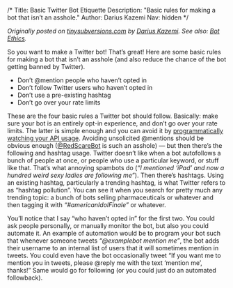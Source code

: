 /*
Title: Basic Twitter Bot Etiquette
Description: "Basic rules for making a bot that isn’t an asshole."
Author: Darius Kazemi
Nav: hidden
*/

*Originally posted on [tinysubversions.com](http://tinysubversions.com/2013/03/basic-twitter-bot-etiquette/) by [Darius Kazemi](https://twitter.com/tinysubversions). See also: [Bot Ethics](/bot-ethics/).*

So you want to make a Twitter bot! That’s great! Here are some basic rules for making a bot that isn’t an asshole (and also reduce the chance of the bot getting banned by Twitter).

- Don’t @mention people who haven’t opted in
- Don’t follow Twitter users who haven’t opted in
- Don’t use a pre-existing hashtag
- Don’t go over your rate limits

These are the four basic rules a Twitter bot should follow. Basically: make sure your bot is an entirely opt-in experience, and don’t go over your rate limits. The latter is simple enough and you can avoid it by [programmatically watching your API usage](https://dev.twitter.com/docs/api/1.1/get/application/rate_limit_status). Avoiding unsolicited @mentions should be obvious enough ([@RedScareBot](https://twitter.com/RedScareBot) is such an asshole) — but then there’s the following and hashtag usage. Twitter doesn’t like when a bot autofollows a bunch of people at once, or people who use a particular keyword, or stuff like that. That’s what annoying spambots do (*“I mentioned ‘iPad’ and now a hundred weird sexy ladies are following me”*). Then there’s hashtags. Using an existing hashtag, particularly a trending hashtag, is what Twitter refers to as “hashtag pollution”. You can see it when you search for pretty much any trending topic: a bunch of bots selling pharmaceuticals or whatever and then tagging it with *“#americanIdolFinale”* or whatever.

You’ll notice that I say “who haven’t opted in” for the first two. You could ask people personally, or manually monitor the bot, but also you could automate it. An example of automation would be to program your bot such that whenever someone tweets *“@examplebot mention me”*, the bot adds their username to an internal list of users that it will sometimes mention in tweets. You could even have the bot occasionally tweet “If you want me to mention you in tweets, please @reply me with the text ‘mention me’, thanks!” Same would go for following (or you could just do an automated followback).

